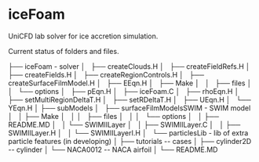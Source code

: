 # iceFoam

UniCFD lab solver for ice accretion simulation.

Current status of folders and files.

├── iceFoam - solver
│       ├── createClouds.H
│       ├── createFieldRefs.H
│       ├── createFields.H
│       ├── createRegionControls.H
│       ├── createSurfaceFilmModel.H
│       ├── EEqn.H
│       ├── Make
│       │   ├── files
│       │   └── options
│       ├── pEqn.H
│       ├── iceFoam.C
│       ├── rhoEqn.H
│       ├── setMultiRegionDeltaT.H
│       ├── setRDeltaT.H
│       ├── UEqn.H
│       └── YEqn.H
│
├── subModels
│   ├── surfaceFilmModelsSWIM - SWIM model
│   │   ├── Make
│   │   │   ├── files
│   │   │   └── options
│   │   ├── README.MD
│   │   └── SWIMIILayer
│   │       ├── SWIMIILayer.C
│   │       ├── SWIMIILayer.H
│   │       └── SWIMIILayerI.H
│   └── particlesLib - lib of extra particle features (in developing)
│
├── tutorials -- cases
│   ├── cylinder2D -- cylinder
│   └── NACA0012   -- NACA airfoil
│
└── README.MD
